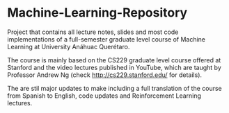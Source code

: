 # Machine-Learning-Repository
 Project that contains all lecture notes, slides and most code implementations of a full-semester graduate level course of Machine Learning at University Anáhuac Querétaro. 
 
 The course is mainly based on the CS229 graduate level course offered at Stanford and the video lectures published in YouTube, which are taught by Professor Andrew Ng (check http://cs229.stanford.edu/ for details).

The are stil major updates to make including a full translation of the course from Spanish to English, code updates and Reinforcement Learning lectures. 
